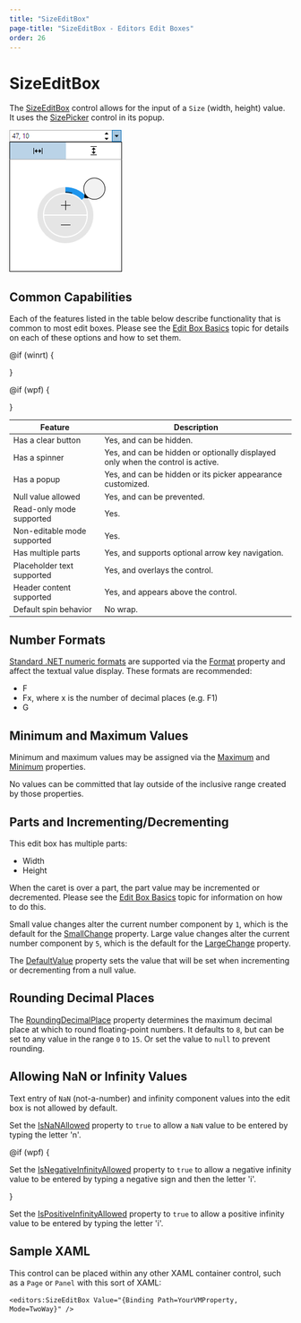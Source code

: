 ```yaml
---
title: "SizeEditBox"
page-title: "SizeEditBox - Editors Edit Boxes"
order: 26
---
```

# SizeEditBox

The [SizeEditBox](xref:@ActiproUIRoot.Controls.Editors.SizeEditBox) control allows for the input of a `Size` (width, height) value.  It uses the [SizePicker](../pickers/sizepicker.md) control in its popup.

![Screenshot](../images/sizeeditbox-opened.png)

## Common Capabilities

Each of the features listed in the table below describe functionality that is common to most edit boxes.  Please see the [Edit Box Basics](parteditboxbase.md) topic for details on each of these options and how to set them.

<table>
<thead>

<tr>
<th>Feature</th>
<th>Description</th>
</tr>

</thead>
<tbody>

@if (winrt) {
<tr>
<td>Has a clear button</td>
<td>Yes, and can be hidden.</td>
</tr>
}

@if (wpf) {
<tr>
<td>Has a spinner</td>
<td>Yes, and can be hidden or optionally displayed only when the control is active.</td>
</tr>
}

<tr>
<td>Has a popup</td>
<td>Yes, and can be hidden or its picker appearance customized.</td>
</tr>

<tr>
<td>Null value allowed</td>
<td>Yes, and can be prevented.</td>
</tr>

<tr>
<td>Read-only mode supported</td>
<td>Yes.</td>
</tr>

<tr>
<td>Non-editable mode supported</td>
<td>Yes.</td>
</tr>

<tr>
<td>Has multiple parts</td>
<td>Yes, and supports optional arrow key navigation.</td>
</tr>

<tr>
<td>Placeholder text supported</td>
<td>Yes, and overlays the control.</td>
</tr>

<tr>
<td>Header content supported</td>
<td>Yes, and appears above the control.</td>
</tr>

<tr>
<td>Default spin behavior</td>
<td>No wrap.</td>
</tr>

</tbody>
</table>

## Number Formats

[Standard .NET numeric formats](https://docs.microsoft.com/en-us/dotnet/standard/base-types/standard-numeric-format-strings) are supported via the [Format](xref:@ActiproUIRoot.Controls.Editors.SizeEditBox.Format) property and affect the textual value display.  These formats are recommended:

- F
- Fx, where x is the number of decimal places (e.g. F1)
- G

## Minimum and Maximum Values

Minimum and maximum values may be assigned via the [Maximum](xref:@ActiproUIRoot.Controls.Editors.SizeEditBox.Maximum) and [Minimum](xref:@ActiproUIRoot.Controls.Editors.SizeEditBox.Minimum) properties.

No values can be committed that lay outside of the inclusive range created by those properties.

## Parts and Incrementing/Decrementing

This edit box has multiple parts:

- Width
- Height

When the caret is over a part, the part value may be incremented or decremented.  Please see the [Edit Box Basics](parteditboxbase.md) topic for information on how to do this.

Small value changes alter the current number component by `1`, which is the default for the [SmallChange](xref:@ActiproUIRoot.Controls.Editors.SizeEditBox.SmallChange) property.  Large value changes alter the current number component by `5`, which is the default for the [LargeChange](xref:@ActiproUIRoot.Controls.Editors.SizeEditBox.LargeChange) property.

The [DefaultValue](xref:@ActiproUIRoot.Controls.Editors.SizeEditBox.DefaultValue) property sets the value that will be set when incrementing or decrementing from a null value.

## Rounding Decimal Places

The [RoundingDecimalPlace](xref:@ActiproUIRoot.Controls.Editors.SizeEditBox.RoundingDecimalPlace) property determines the maximum decimal place at which to round floating-point numbers.  It defaults to `8`, but can be set to any value in the range `0` to `15`.  Or set the value to `null` to prevent rounding.

## Allowing NaN or Infinity Values

Text entry of `NaN` (not-a-number) and infinity component values into the edit box is not allowed by default.

Set the [IsNaNAllowed](xref:@ActiproUIRoot.Controls.Editors.SizeEditBox.IsNaNAllowed) property to `true` to allow a `NaN` value to be entered by typing the letter 'n'.

@if (wpf) {

Set the [IsNegativeInfinityAllowed](xref:@ActiproUIRoot.Controls.Editors.SizeEditBox.IsNegativeInfinityAllowed) property to `true` to allow a negative infinity value to be entered by typing a negative sign and then the letter 'i'. 

}

Set the [IsPositiveInfinityAllowed](xref:@ActiproUIRoot.Controls.Editors.SizeEditBox.IsPositiveInfinityAllowed) property to `true` to allow a positive infinity value to be entered by typing the letter 'i'.

## Sample XAML

This control can be placed within any other XAML container control, such as a `Page` or `Panel` with this sort of XAML:

```xaml
<editors:SizeEditBox Value="{Binding Path=YourVMProperty, Mode=TwoWay}" />
```
